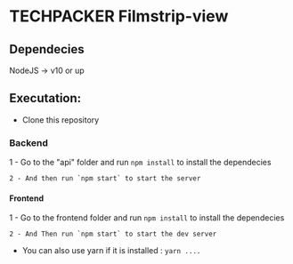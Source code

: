 # TECHPACKER Filmstrip-view

## Dependecies
NodeJS -> v10 or up

## Executation:
* Clone this repository
### Backend
 1 - Go to the "api" folder and run `npm install` to install the dependecies
 ```
 2 - And then run `npm start` to start the server
 ```
#### Frontend
 1 - Go to the frontend folder and run `npm install` to install the dependecies
 ```
 2 - And Then run `npm start` to start the dev server
 ```

 * You can also use yarn if it is installed : `yarn ....`
 ```


